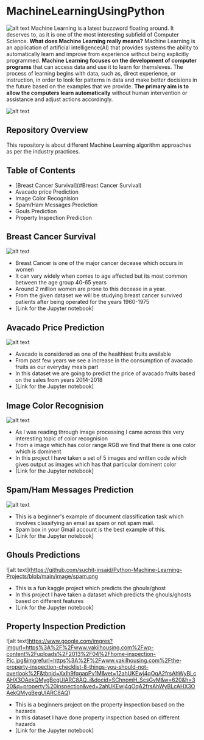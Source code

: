 # MachineLearningUsingPython
![alt text](https://github.com/suchit-insaid/Python-Machine-Learning-Projects/blob/main/image/banner.png)
Machine Learning is a latest buzzword floating around. It deserves to, as it is one of the most interesting subfield of Computer Science.
**What does Machine Learning really means?**
Machine Learning is an application of artificial intelligence(AI) that provides systems the ability to automatically learn and improve from experience without being explicitly programmed.
**Machine Learning focuses on the development of computer programs** that can access data and use it to learn for themsleves.
The process of learning begins with data, such as, direct experience, or instruction, in order to look for patterns in data and make better decisions in the future based on the examples that we provide. **The primary aim is to allow the computers learn automatically** without human intervention or assistance and adjust actions accordingly.

![alt text](https://github.com/suchit-insaid/Python-Machine-Learning-Projects/blob/main/image/mlflow.png)

## Repository Overview

This repository is about different Machine Learning algorithm approaches as per the industry practices.

## Table of Contents

* [Breast Cancer Survival](#Breast Cancer Survival)
* Avacado price Prediction
* Image Color Recognision
* Spam/Ham Messages Prediction
* Gouls Prediction
* Property Inspection Prediction

## Breast Cancer Survival

![alt text](https://www.google.com/url?sa=i&url=https%3A%2F%2Fwww.gvec.org%2Fbreast-cancer-awareness-month-2019%2F&psig=AOvVaw0WhKR63t6stJlJdWzRVvjC&ust=1605187060299000&source=images&cd=vfe&ved=0CAIQjRxqFwoTCOC17IHK-uwCFQAAAAAdAAAAABAD)

* Breast Cancer is one of the major cancer decease which occurs in women
* It can vary widely when comes to age affected but its most common between the age group 40-65 years
* Around 2 million women are prone to this decease in a year.
* From the given dataset we will be studying breast cancer survived patients after being operated for the years 1960-1975
* [Link for the Jupyter notebook]

## Avacado Price Prediction

![alt text](https://www.google.com/url?sa=i&url=https%3A%2F%2Fphilmaffetone.com%2Fthe-avocado-craze%2F&psig=AOvVaw26YzKUfSGzkH6-vRYE-Xwh&ust=1605187539155000&source=images&cd=vfe&ved=0CAIQjRxqFwoTCPD0xeDL-uwCFQAAAAAdAAAAABAD)

* Avacado is considered as one of the healthiest fruits available
* From past few years we see a increase in the consumption of avacado fruits as our everyday meals part
* In this dataset we are going to predict the price of avacado fruits based on the sales from years 2014-2018
* [Link for the Jupyter notebook]

## Image Color Recognision

![alt text](https://www.google.com/url?sa=i&url=https%3A%2F%2Fphilmaffetone.com%2Fthe-avocado-craze%2F&psig=AOvVaw26YzKUfSGzkH6-vRYE-Xwh&ust=1605187539155000&source=images&cd=vfe&ved=0CAIQjRxqFwoTCPD0xeDL-uwCFQAAAAAdAAAAABAD)

* As I was reading through image processing I came across this very interesting topic of color recognision
* From a image which has color range RGB we find that there is one color which is dominent
* In this project I have taken a set of 5 images and written code which gives output as images which has that particular dominent color
* [Link for the Jupyter notebook]

## Spam/Ham Messages Prediction

![alt text](https://github.com/suchit-insaid/Python-Machine-Learning-Projects/blob/main/image/spam.png)

* This is a beginner's example of document classification task which involves classifying an email as spam or not spam mail.
* Spam box in your Gmail account is the best example of this.
* [Link for the Jupyter notebook]

## Ghouls Predictions

![alt text](https://github.com/suchit-insaid/Python-Machine-Learning-Projects/blob/main/image/spam.png

* This is a fun kaggle project which predicts the ghouls/ghost
* In this project I have taken a dataset which predicts the ghouls/ghosts based on different features
* [Link for the Jupyter notebook]

## Property Inspection Prediction

![alt text]https://www.google.com/imgres?imgurl=https%3A%2F%2Fwww.vakilhousing.com%2Fwp-content%2Fuploads%2F2013%2F04%2Fhome-inspection-Pic.jpg&imgrefurl=https%3A%2F%2Fwww.vakilhousing.com%2Fthe-property-inspection-checklist-8-things-you-should-not-overlook%2F&tbnid=XxIh9fqgapPv1M&vet=12ahUKEwj4qOqA2frsAhWyBLcAHX3OAekQMygBegUIARC8AQ..i&docid=SChnomH_ScsGvM&w=620&h=320&q=property%20inspection&ved=2ahUKEwj4qOqA2frsAhWyBLcAHX3OAekQMygBegUIARC8AQ)

* This is a beginners project on the property inspection based on the hazards
* In this dataset I have done property inspection based on different hazards
* [Link for the Jupyter notebook]


